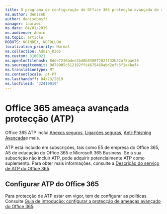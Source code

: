 ```yaml
---
title: O programa de configuração do Office 365 protecção avançada de ameaça (ATP)
ms.author: deniseb
author: denisebmsft
manager: laurawi
ms.date: 04/01/2019
ms.audience: Admin
ms.topic: article
ROBOTS: NOINDEX, NOFOLLOW
localization_priority: Normal
ms.collection: Admin_O365
ms.custom: 3100021
ms.openlocfilehash: 8dde7236bdee2bd0b83087282ff32b32af8bae30
ms.sourcegitcommit: 9d78905c512192ffc4675468abd2efc5f2e4baf4
ms.translationtype: MT
ms.contentlocale: pt-PT
ms.lasthandoff: 04/23/2019
ms.locfileid: "32419919"
---
```

# <a name="office-365-advanced-threat-protection-atp"></a>Office 365 ameaça avançada protecção (ATP)

Office 365 ATP inclui [Anexos seguros](https://docs.microsoft.com/office365/securitycompliance/atp-safe-attachments), [Ligações seguras](https://docs.microsoft.com/office365/securitycompliance/atp-safe-links), [Anti-Phishing Avançada](https://docs.microsoft.com/office365/securitycompliance/atp-anti-phishing)e mais. 

ATP está incluído em subscrições, tais como E5 de empresa do Office 365, A5 de educação do Office 365 e Microsoft 365 Business. Se a sua subscrição não incluir ATP, pode adquirir potencialmente ATP como suplemento. Para obter mais informações, consulte a [Descrição do serviço de ATP do Office 365](https://docs.microsoft.com/office365/servicedescriptions/office-365-advanced-threat-protection-service-description).

## <a name="set-up-office-365-atp"></a>Configurar ATP do Office 365

Para protecção de ATP estar em vigor, tem de configurar as políticas. Consulte [Guia de introdução: configurar a protecção de ameaças avançado do Office 365](https://docs.microsoft.com/office365/securitycompliance/checklist-atp-setup).

